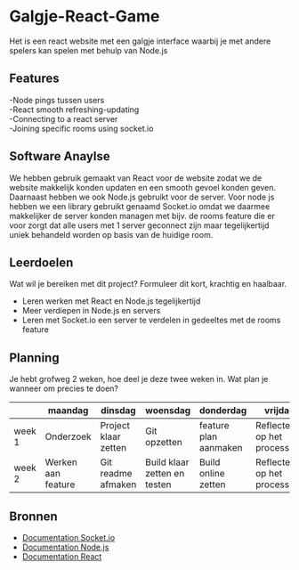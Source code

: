 # Galgje-React-Game

Het is een react website met een galgje interface waarbij je met andere spelers kan spelen met behulp van Node.js 

## Features
-Node pings tussen users <br />
-React smooth refreshing-updating <br />
-Connecting to a react server <br />
-Joining specific rooms using socket.io

## Software Anaylse 
We hebben gebruik gemaakt van React voor de website zodat we de website makkelijk konden updaten en een smooth gevoel konden geven.
Daarnaast hebben we ook Node.js gebruikt voor de server. Voor node js hebben we een library gebruikt genaamd Socket.io omdat we daarmee makkelijker de server konden managen met bijv. de rooms feature die er voor zorgt dat alle users met 1 server geconnect zijn maar tegelijkertijd uniek behandeld worden op basis van de huidige room.
## Leerdoelen 
Wat wil je bereiken met dit project? Formuleer dit kort, krachtig en haalbaar.
- Leren werken met React en Node.js tegelijkertijd
- Meer verdiepen in Node.js en servers
- Leren met Socket.io een server te verdelen in gedeeltes met de rooms feature

## Planning 
Je hebt grofweg 2 weken, hoe deel je deze twee weken in. Wat plan je wanneer om precies te doen?

| | maandag | dinsdag | woensdag | donderdag | vrijdag |
| --- | --- | --- | --- | --- | --- |
|week 1 | Onderzoek | Project klaar zetten | Git opzetten | feature plan aanmaken | Reflecteren op het process |
|week 2 | Werken aan feature | Git readme afmaken | Build klaar zetten en testen | Build online zetten | Reflecteren op het process |

## Bronnen

- [Documentation Socket.io](https://socket.io/docs/)
- [Documentation Node.js](https://nodejs.org/en/docs/)
- [Documentation React](https://reactjs.org/docs/getting-started.html)
